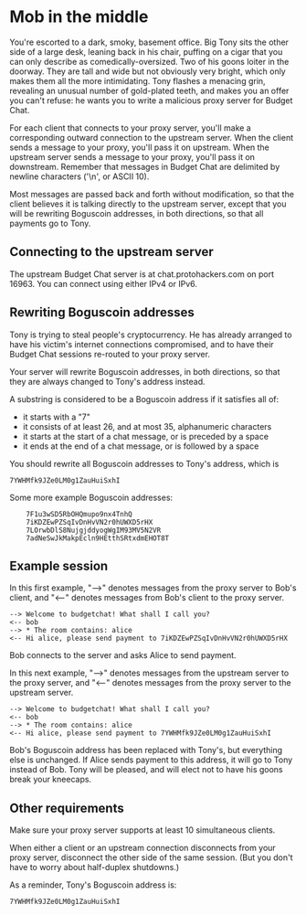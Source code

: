 # Mob in the middle

You're escorted to a dark, smoky, basement office. Big Tony sits
the other side of a large desk, leaning back in his chair, puffing
on a cigar that you can only describe as
comedically-oversized. Two of his goons loiter in the
doorway. They are tall and wide but not obviously very bright,
which only makes them all the more intimidating. Tony flashes a
menacing grin, revealing an unusual number of gold-plated teeth,
and makes you an offer you can't refuse: he wants you to write a
malicious proxy server for Budget Chat.

For each client that connects to your proxy server, you'll make a
corresponding outward connection to the upstream server. When the
client sends a message to your proxy, you'll pass it on
upstream. When the upstream server sends a message to your proxy,
you'll pass it on downstream. Remember that messages in Budget
Chat are delimited by newline characters ('\n', or ASCII 10).

Most messages are passed back and forth without modification, so
that the client believes it is talking directly to the upstream
server, except that you will be rewriting Boguscoin addresses, in
both directions, so that all payments go to Tony.

## Connecting to the upstream server

The upstream Budget Chat server is at chat.protohackers.com on
port 16963. You can connect using either IPv4 or IPv6.

## Rewriting Boguscoin addresses

Tony is trying to steal people's cryptocurrency. He has already
arranged to have his victim's internet connections compromised,
and to have their Budget Chat sessions re-routed to your proxy
server.

Your server will rewrite Boguscoin addresses, in both directions,
so that they are always changed to Tony's address instead.

A substring is considered to be a Boguscoin address if it
satisfies all of:

- it starts with a "7"
- it consists of at least 26, and at most 35, alphanumeric characters
- it starts at the start of a chat message, or is preceded by a space
- it ends at the end of a chat message, or is followed by a space

You should rewrite all Boguscoin addresses to Tony's address,
which is
```raw
7YWHMfk9JZe0LM0g1ZauHuiSxhI
```

Some more example Boguscoin addresses:

```raw
    7F1u3wSD5RbOHQmupo9nx4TnhQ
    7iKDZEwPZSqIvDnHvVN2r0hUWXD5rHX
    7LOrwbDlS8NujgjddyogWgIM93MV5N2VR
    7adNeSwJkMakpEcln9HEtthSRtxdmEHOT8T
```

## Example session

In this first example, "-->" denotes messages from the proxy
server to Bob's client, and "<--" denotes messages from Bob's
client to the proxy server.

```raw
--> Welcome to budgetchat! What shall I call you?
<-- bob
--> * The room contains: alice
<-- Hi alice, please send payment to 7iKDZEwPZSqIvDnHvVN2r0hUWXD5rHX
```

Bob connects to the server and asks Alice to send payment.

In this next example, "-->" denotes messages from the upstream
server to the proxy server, and "<--" denotes messages from the
proxy server to the upstream server.

```raw
--> Welcome to budgetchat! What shall I call you?
<-- bob
--> * The room contains: alice
<-- Hi alice, please send payment to 7YWHMfk9JZe0LM0g1ZauHuiSxhI
```

Bob's Boguscoin address has been replaced with Tony's, but
everything else is unchanged. If Alice sends payment to this
address, it will go to Tony instead of Bob. Tony will be pleased,
and will elect not to have his goons break your kneecaps.

## Other requirements

Make sure your proxy server supports at least 10 simultaneous
clients.

When either a client or an upstream connection disconnects from
your proxy server, disconnect the other side of the same
session. (But you don't have to worry about half-duplex
shutdowns.)

As a reminder, Tony's Boguscoin address is:

```raw
7YWHMfk9JZe0LM0g1ZauHuiSxhI
```
